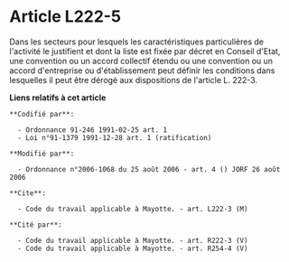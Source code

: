 # Article L222-5

Dans les secteurs pour lesquels les caractéristiques particulières de l'activité le justifient et dont la liste est fixée par
décret en Conseil d'Etat, une convention ou un accord collectif étendu ou une convention ou un accord d'entreprise ou
d'établissement peut définir les conditions dans lesquelles il peut être dérogé aux dispositions de l'article L. 222-3.

**Liens relatifs à cet article**

	**Codifié par**:

	  - Ordonnance 91-246 1991-02-25 art. 1
	  - Loi n°91-1379 1991-12-28 art. 1 (ratification)

	**Modifié par**:

	  - Ordonnance n°2006-1068 du 25 août 2006 - art. 4 () JORF 26 août 2006

	**Cite**:

	  - Code du travail applicable à Mayotte. - art. L222-3 (M)

	**Cité par**:

	  - Code du travail applicable à Mayotte. - art. R222-3 (V)
	  - Code du travail applicable à Mayotte. - art. R254-4 (V)
